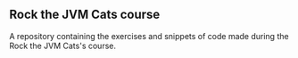 ## Rock the JVM Cats course
A repository containing the exercises and snippets of code made during the Rock the JVM Cats's course.
